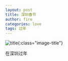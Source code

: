 ```yaml
---
layout: post
title: 深圳春节
author: fire
categories: love 
tags: 过年
---
```


![title](//image.sideproject.cn/titles/title_017.jpg){:class="image-title"}

在深圳过年